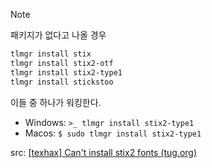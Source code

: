 
>[!note] 
> 패키지가 없다고 나올 경우 
> 

```bash
tlmgr install stix
tlmgr install stix2-otf
tlmgr install stix2-type1
tlmgr install stickstoo
```

이들 중 하나가 워킹한다. 

- Windows: `>_ tlmgr install stix2-type1`
- Macos: `$ sudo tlmgr install stix2-type1`


src: [[texhax] Can't install stix2 fonts (tug.org)](https://tug.org/mail-archives/texhax/2018-July/023215.html)
